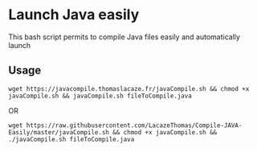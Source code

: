 # Launch Java easily
This bash script permits to compile Java files easily and automatically launch

## Usage
```
wget https://javacompile.thomaslacaze.fr/javaCompile.sh && chmod +x javaCompile.sh && javaCompile.sh fileToCompile.java 
```
OR
```
wget https://raw.githubusercontent.com/LacazeThomas/Compile-JAVA-Easily/master/javaCompile.sh && chmod +x javaCompile.sh && ./javaCompile.sh fileToCompile.java 
```